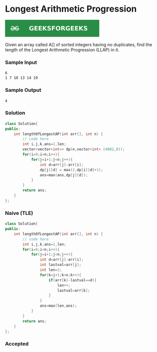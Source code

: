 # Longest Arithmetic Progression

[![Problem Link](../assets/gfg.svg)](https://practice.geeksforgeeks.org/problems/longest-arithmetic-progression1019/1/#)

Given an array called A[] of sorted integers having no duplicates, find the length of the Longest Arithmetic Progression (LLAP) in it.

### Sample Input
```
6
1 7 10 13 14 19
```

### Sample Output
```
4
```

### Solution
```cpp
class Solution{   
public:
    int lengthOfLongestAP(int arr[], int n) {
        // code here
        int i,j,k,ans=1,len;
        vector<vector<int>> dp(n,vector<int> (4002,0));
        for(i=0;i<n;i++){
            for(j=i+1;j<n;j++){
                int d=arr[j]-arr[i];
                dp[j][d] = max(2,dp[i][d]+1);
                ans=max(ans,dp[j][d]);
            }
        }
        return ans;
    }
};
```
### Naive (TLE)
```cpp
class Solution{   
public:
    int lengthOfLongestAP(int arr[], int n) {
        // code here
        int i,j,k,ans=1,len;
        for(i=0;i<n;i++){
            for(j=i+1;j<n;j++){
                int d=arr[j]-arr[i];
                int lastval=arr[j];
                int len=2;
                for(k=j+1;k<n;k++){
                    if(arr[k]-lastval==d){
                        len++;
                        lastval=arr[k];
                    }
                }
                ans=max(len,ans);
            }
        }
        return ans;
    }
};
```

### Accepted
